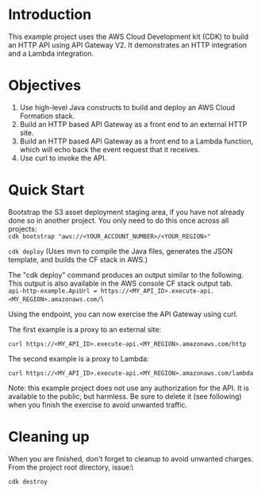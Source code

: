 # Introduction
This example project uses the AWS Cloud Development kit (CDK) to build an HTTP API using API Gateway V2.
It demonstrates an HTTP integration and a Lambda integration.

# Objectives
1. Use high-level Java constructs to build and deploy an AWS Cloud Formation stack. 
2. Build an HTTP based API Gateway as a front end to an external HTTP site.
3. Build an HTTP based API Gateway as a front end to a Lambda function, which will echo back the event request that it receives.
4. Use curl to invoke the API.

# Quick Start
Bootstrap the S3 asset deployment staging area, if you have not already done so in another project. You only need to do this once across all projects:\
`cdk bootstrap "aws://<YOUR_ACCOUNT_NUMBER>/<YOUR_REGION>"`

`cdk deploy`  (Uses mvn to compile the Java files, generates the JSON template, and builds the CF stack in AWS.)

The "cdk deploy" command produces an output similar to the following. This output is also available in the AWS console CF stack output tab.\
`api-http-example.ApiUrl = https://<MY_API_ID>.execute-api.<MY_REGION>.amazonaws.com/`\

Using the endpoint, you can now exercise the API Gateway using curl.

The first example is a proxy to an external site:

`curl https://<MY_API_ID>.execute-api.<MY_REGION>.amazonaws.com/http`

The second example is a proxy to Lambda:

`curl https://<MY_API_ID>.execute-api.<MY_REGION>.amazonaws.com/lambda`

Note: this example project does not use any authorization for the API. It is available to the public, but harmless. Be sure to delete it (see following) when you finish the exercise to avoid unwanted traffic.

# Cleaning up
When you are finished, don't forget to cleanup to avoid unwanted charges. From the project root directory, issue:\

`cdk destroy`
